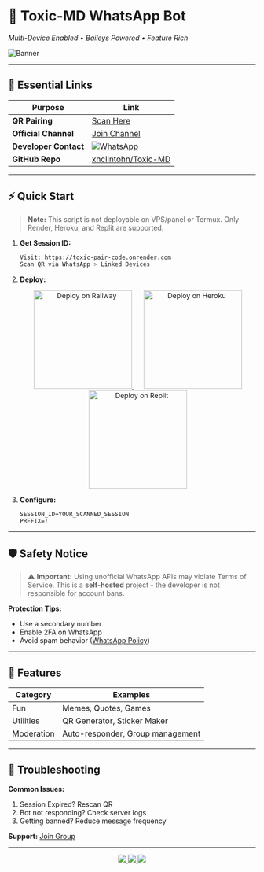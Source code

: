 # 🚀 Toxic-MD WhatsApp Bot
*Multi-Device Enabled • Baileys Powered • Feature Rich*

![Banner](https://i.ibb.co/QvzCRjHQ/1c5d0e2ade058b6b.jpg)

---

## 🔗 Essential Links
| Purpose | Link |
|---------|------|
| **QR Pairing** | [Scan Here](https://toxic-pair-code.onrender.com) |
| **Official Channel** | [Join Channel](https://whatsapp.com/channel/0029VagJlnG6xCSU2tS1Vz19) |
| **Developer Contact** | [![WhatsApp](https://img.shields.io/badge/WhatsApp-Contact-brightgreen?logo=whatsapp)](https://api.whatsapp.com/send?phone=254735342808) |
| **GitHub Repo** | [xhclintohn/Toxic-MD](https://github.com/xhclintohn/Toxic-MD) |

---

## ⚡ Quick Start

> **Note:** This script is not deployable on VPS/panel or Termux. Only Render, Heroku, and Replit are supported.

1. **Get Session ID:**
    ```bash
    Visit: https://toxic-pair-code.onrender.com
    Scan QR via WhatsApp > Linked Devices
    ```

2. **Deploy:**
    <p align="center">
        <a href="https://railway.app/new/template?template=https%3A%2F%2Fgithub.com%2Fxhclintohn%2FToxic-MD" style="margin: 0 10px;">
            <img src="https://railway.app/button.svg" alt="Deploy on Railway" width="200">
        </a>
        <a href="https://dashboard.heroku.com/new?template=https://github.com/xhclintohn/Toxic-MD" style="margin: 0 10px;">
            <img src="https://img.shields.io/badge/Deploy-Heroku-purple?logo=heroku" alt="Deploy on Heroku" width="200">
        </a>
        <a href="https://replit.com/github/xhclintohn/Toxic-MD" style="margin: 0 10px;">
            <img src="https://img.shields.io/badge/Deploy-Replit-blue?logo=replit" alt="Deploy on Replit" width="200">
        </a>
    </p>

3. **Configure:**
    ```env
    SESSION_ID=YOUR_SCANNED_SESSION
    PREFIX=!
    ```

---

## 🛡️ Safety Notice
> ⚠️ **Important:** Using unofficial WhatsApp APIs may violate Terms of Service. This is a **self-hosted** project - the developer is not responsible for account bans.

**Protection Tips:**
- Use a secondary number
- Enable 2FA on WhatsApp
- Avoid spam behavior ([WhatsApp Policy](https://www.whatsapp.com/legal))

---

## 🌟 Features
| Category | Examples |
|----------|----------|
| Fun | Memes, Quotes, Games |
| Utilities | QR Generator, Sticker Maker |
| Moderation | Auto-responder, Group management |

---

## 📌 Troubleshooting
**Common Issues:**
1. Session Expired? Rescan QR
2. Bot not responding? Check server logs
3. Getting banned? Reduce message frequency

**Support:** [Join Group](https://chat.whatsapp.com/GoXKLVJgTAAC3556FXkfFI)

---

<p align="center">
  <a href="https://github.com/xhclintohn/Toxic-MD/fork">
    <img src="https://img.shields.io/badge/Fork-This_Repo-black?logo=github">
  </a>
  <a href="https://github.com/xhclintohn/Toxic-MD/stargazers">
    <img src="https://img.shields.io/github/stars/xhclintohn/Toxic-MD?color=yellow&logo=github">
  </a>
  <a href="https://api.whatsapp.com/send?phone=254735342808">
    <img src="https://img.shields.io/badge/Contact-Developer-brightgreen?logo=whatsapp">
  </a>
</p>